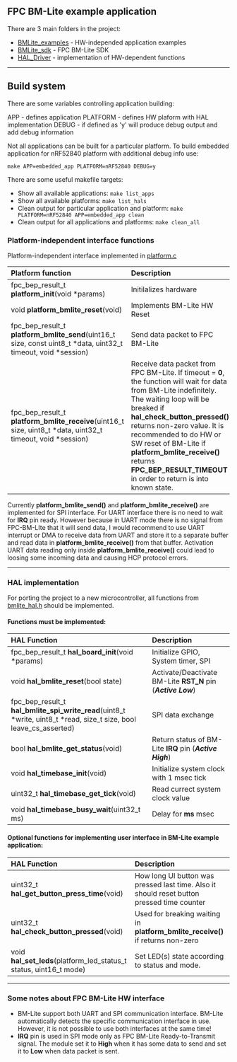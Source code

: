 ## FPC BM-Lite example application

There are 3 main folders in the project:
- [BMLite_examples](BMLite_examples) - HW-independed application examples
- [BMLite_sdk](BMLite_sdk) - FPC BM-Lite SDK
- [HAL_Driver](HAL_Driver) - implementation of HW-dependent functions

------------

## Build system

There are some variables controlling application building:

APP - defines application
PLATFORM - defines HW plaform with HAL implementation
DEBUG - if defined as 'y' will produce debug output and add debug information

Not all applications can be built for a particular platform. To build embedded application for nRF52840 platform with additional debug info use:

`make APP=embedded_app PLATFORM=nRF52840 DEBUG=y`

There are some useful makefile targets:

- Show all available applications:
  `make list_apps`
- Show all available platforms:
  `make list_hals`
- Clean output for particular application and platform:
  `make PLATFORM=nRF52840 APP=embedded_app clean`
- Clean output for all applications and platforms:
  `make clean_all`


### Platform-independent interface functions

Platform-independent interface implemented in [platform.c](BMLite_sdk/src/platform.c)

| Platform function | Description  |
| :-------- | :-------- |
| fpc_bep_result_t **platform_init**(void *params) |  Initilalizes hardware |
| void **platform_bmlite_reset**(void) | Implements BM-Lite HW Reset |
| fpc_bep_result_t **platform_bmlite_send**(uint16_t size, const uint8_t *data, uint32_t timeout, void *session) | Send data packet to FPC BM-Lite |
| fpc_bep_result_t **platform_bmlite_receive**(uint16_t size, uint8_t *data, uint32_t timeout, void *session) | Receive data packet from FPC BM-Lite. If timeout = **0**, the function will wait for data from BM-Lite indefinitely. The waiting loop will be breaked if **hal_check_button_pressed()** returns non-zero value. It is recommended to do HW or SW reset of BM-Lite if **platform_bmlite_receive()** returns **FPC_BEP_RESULT_TIMEOUT** in order to return is into known state. |

Currently **platform_bmlite_send()** and **platform_bmlite_receive()** are implemented for SPI interface. For UART interface there is no need to wait for **IRQ** pin ready. However because in UART mode there is no signal from FPC-BM-LIte that it will send data, I would recommend to use UART interrupt or DMA to receive data from UART and store it to a separate buffer and read data in **platform_bmlite_receive()** from that buffer. Activation UART data reading only inside **platform_bmlite_receive()** could lead to loosing some incoming data and causing HCP protocol errors.

------------

### HAL implementation

For porting the project to a new microcontroller, all functions from [bmlite_hal.h](BMLite_sdk/inc/bmlite_hal.h) should be implemented.

#### Functions must be implemented: 

|  HAL Function |  Description |
| :------------ | :------------ |
| fpc_bep_result_t **hal_board_init**(void *params) |  Initialize GPIO, System timer, SPI  |
| void **hal_bmlite_reset**(bool state) |  Activate/Deactivate BM-Lite **RST_N** pin (***Active Low***) |
| fpc_bep_result_t **hal_bmlite_spi_write_read**(uint8_t *write, uint8_t *read, size_t size, bool leave_cs_asserted) |  SPI data exchange |
| bool **hal_bmlite_get_status**(void) | Return status of BM-Lite **IRQ** pin (***Active High***) |
| void **hal_timebase_init**(void) |  Initialize system clock with 1 msec tick |
| uint32_t **hal_timebase_get_tick**(void) | Read currect system clock value |
| void **hal_timebase_busy_wait**(uint32_t ms) | Delay for **ms** msec |

#### Optional functions for  implementing user interface in BM-Lite example application:

|  HAL Function |  Description |
| :------------ | :------------ |
| uint32_t **hal_get_button_press_time**(void) | How long UI button was pressed last time. Also it should reset button pressed time counter |
| uint32_t **hal_check_button_pressed**(void) | Used for breaking waiting in **platform_bmlite_receive()** if returns non-zero |
| void **hal_set_leds**(platform_led_status_t status, uint16_t mode) | Set LED(s) state according to status and mode. |

------------

### Some notes about FPC BM-Lite HW interface

- BM-Lite support both UART and SPI communication interface. BM-Lite automatically detects the specific communication interface in use. However, it is not possible to use both interfaces at the same time! 
- **IRQ** pin is used in SPI mode only as FPC BM-Lite Ready-to-Transmit signal. The module set it to **High** when it has some data to send and set it to **Low** when data packet is sent.

